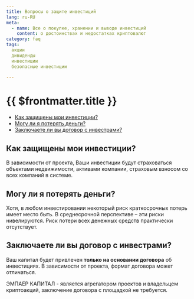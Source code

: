 ```yaml
---
title: Вопросы о защите инвестиций
lang: ru-RU
meta:
  - name: Все о покупке, хранении и выводе инвестиций 
    content: о достоинствах и недостатках криптовалют
category: faq
tags: 
  акции
  дивиденды
  инвестиции
  безопасные инвестиции

---
```



# {{ $frontmatter.title }}

* [Как защищены мои инвестиции?](#%D0%BA%D0%B0%D0%BA-%D0%B7%D0%B0%D1%89%D0%B8%D1%89%D0%B5%D0%BD%D1%8B-%D0%BC%D0%BE%D0%B8-%D0%B8%D0%BD%D0%B2%D0%B5%D1%81%D1%82%D0%B8%D1%86%D0%B8%D0%B8)
* [Могу ли я потерять деньги?](#%D0%BC%D0%BE%D0%B3%D1%83-%D0%BB%D0%B8-%D1%8F-%D0%BF%D0%BE%D1%82%D0%B5%D1%80%D1%8F%D1%82%D1%8C-%D0%B4%D0%B5%D0%BD%D1%8C%D0%B3%D0%B8)
* [Заключаете ли вы договор с инвестрами?](#%D0%B7%D0%B0%D0%BA%D0%BB%D1%8E%D1%87%D0%B0%D0%B5%D1%82%D0%B5-%D0%BB%D0%B8-%D0%B2%D1%8B-%D0%B4%D0%BE%D0%B3%D0%BE%D0%B2%D0%BE%D1%80-%D1%81-%D0%B8%D0%BD%D0%B2%D0%B5%D1%81%D1%82%D1%80%D0%B0%D0%BC%D0%B8)

## Как защищены мои инвестиции? <Badge text="?" type="warning"/>

В зависимости от проекта, Ваши инвестиции будут страховаться объектами недвижимости, активами компании, страховым взносом со всех компаний в системе.

## Могу ли я потерять деньги? <Badge text="?" type="warning"/>

Хотя, в любом инвестировании некоторый риск краткосрочных потерь имеет место быть. В среднесрочной перспективе – эти риски нивелируются.
Риск потери всех денежных средств практически отсутствует.

## Заключаете ли вы договор с инвестрами? <Badge text="?" type="warning"/>

Ваш капитал будет привлечен **только на основании договора** об инвестициях.
В зависимости от проекта, формат договора может отличаться.

ЭМПАЕР КАПИТАЛ - является агрегатором проектов и владельцем криптоакций, заключение договора с площадкой не требуется.
